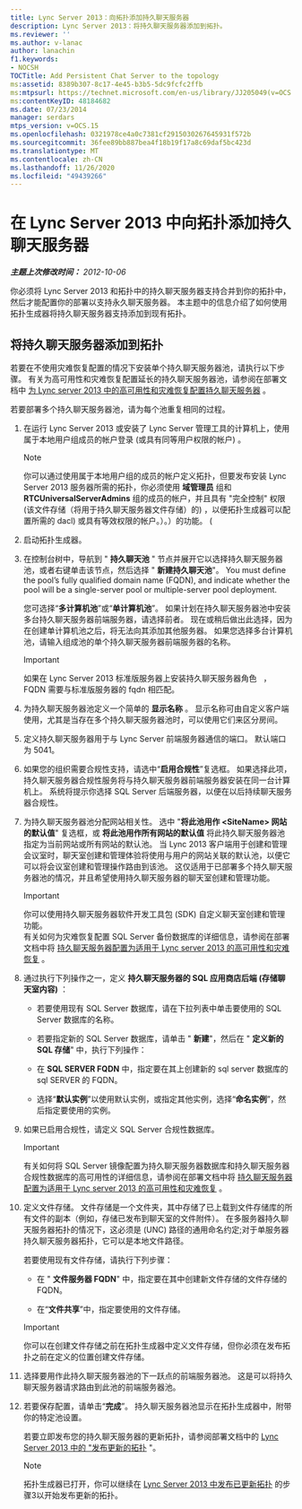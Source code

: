 ```yaml
---
title: Lync Server 2013：向拓扑添加持久聊天服务器
description: Lync Server 2013：将持久聊天服务器添加到拓扑。
ms.reviewer: ''
ms.author: v-lanac
author: lanachin
f1.keywords:
- NOCSH
TOCTitle: Add Persistent Chat Server to the topology
ms:assetid: 8389b307-8c17-4e45-b3b5-5dc9fcfc2ffb
ms:mtpsurl: https://technet.microsoft.com/en-us/library/JJ205049(v=OCS.15)
ms:contentKeyID: 48184682
ms.date: 07/23/2014
manager: serdars
mtps_version: v=OCS.15
ms.openlocfilehash: 0321978ce4a0c7381cf2915030267645931f572b
ms.sourcegitcommit: 36fee89bb887bea4f18b19f17a8c69daf5bc423d
ms.translationtype: MT
ms.contentlocale: zh-CN
ms.lasthandoff: 11/26/2020
ms.locfileid: "49439266"
---
```

# <a name="add-persistent-chat-server-to-the-topology-in-lync-server-2013"></a>在 Lync Server 2013 中向拓扑添加持久聊天服务器

<div data-xmlns="http://www.w3.org/1999/xhtml">

<div class="topic" data-xmlns="http://www.w3.org/1999/xhtml" data-msxsl="urn:schemas-microsoft-com:xslt" data-cs="https://msdn.microsoft.com/">

<div data-asp="https://msdn2.microsoft.com/asp">



</div>

<div id="mainSection">

<div id="mainBody">

<span> </span>

_**主题上次修改时间：** 2012-10-06_

你必须将 Lync Server 2013 和拓扑中的持久聊天服务器支持合并到你的拓扑中，然后才能配置你的部署以支持永久聊天服务器。 本主题中的信息介绍了如何使用拓扑生成器将持久聊天服务器支持添加到现有拓扑。

<div>

## <a name="to-add-persistent-chat-server-to-a-topology"></a>将持久聊天服务器添加到拓扑

若要在不使用灾难恢复配置的情况下安装单个持久聊天服务器池，请执行以下步骤。 有关为高可用性和灾难恢复配置延长的持久聊天服务器池，请参阅在部署文档中 [为 Lync server 2013 中的高可用性和灾难恢复配置持久聊天服务器](lync-server-2013-configuring-persistent-chat-server-for-high-availability-and-disaster-recovery.md) 。

若要部署多个持久聊天服务器池，请为每个池重复相同的过程。

1.  在运行 Lync Server 2013 或安装了 Lync Server 管理工具的计算机上，使用属于本地用户组成员的帐户登录 (或具有同等用户权限的帐户) 。
    
    <div>
    

    > [!NOTE]  
    > 你可以通过使用属于本地用户组的成员的帐户定义拓扑，但要发布安装 Lync Server 2013 服务器所需的拓扑，你必须使用 <STRONG>域管理员</STRONG> 组和 <STRONG>RTCUniversalServerAdmins</STRONG> 组的成员的帐户，并且具有 "完全控制" 权限 (该文件存储（将用于持久聊天服务器文件存储）的) ，以便拓扑生成器可以配置所需的 dacl) 或具有等效权限的帐户。）。）的功能。 (

    
    </div>

2.  启动拓扑生成器。

3.  在控制台树中，导航到 " **持久聊天池** " 节点并展开它以选择持久聊天服务器池，或者右键单击该节点，然后选择 " **新建持久聊天池**"。 You must define the pool’s fully qualified domain name (FQDN), and indicate whether the pool will be a single-server pool or multiple-server pool deployment.
    
    您可选择“**多计算机池**”或“**单计算机池**”。 如果计划在持久聊天服务器池中安装多台持久聊天服务器前端服务器，请选择前者。 现在或稍后做出此选择，因为在创建单计算机池之后，将无法向其添加其他服务器。 如果您选择多台计算机池，请输入组成池的单个持久聊天服务器前端服务器的名称。
    
    <div>
    

    > [!IMPORTANT]  
    > 如果在 Lync Server 2013 标准版服务器上安装持久聊天服务器角色 &nbsp; ，FQDN 需要与标准版服务器的 fqdn 相匹配。

    
    </div>

4.  为持久聊天服务器池定义一个简单的 **显示名称** 。 显示名称可由自定义客户端使用，尤其是当存在多个持久聊天服务器池时，可以使用它们来区分房间。

5.  定义持久聊天服务器用于与 Lync Server 前端服务器通信的端口。 默认端口为 5041。

6.  如果您的组织需要合规性支持，请选中“**启用合规性**”复选框。 如果选择此项，持久聊天服务器合规性服务将与持久聊天服务器前端服务器安装在同一台计算机上。 系统将提示你选择 SQL Server 后端服务器，以便在以后持续聊天服务器合规性。

7.  为持久聊天服务器池分配网站相关性。 选中 "**将此池用作 \<SiteName\> 网站的默认值**" 复选框，或 **将此池用作所有网站的默认值** 将此持久聊天服务器池指定为当前网站或所有网站的默认池。 当 Lync 2013 客户端用于创建和管理会议室时，聊天室创建和管理体验将使用与用户的网站关联的默认池，以便它可以将会议室创建和管理操作路由到该池。 这仅适用于已部署多个持久聊天服务器池的情况，并且希望使用持久聊天服务器的聊天室创建和管理功能。
    
    <div>
    

    > [!IMPORTANT]  
    > 你可以使用持久聊天服务器软件开发工具包 (SDK) 自定义聊天室创建和管理功能。<BR>有关如何为灾难恢复配置 SQL Server 备份数据库的详细信息，请参阅在部署文档中将 <A href="lync-server-2013-configuring-persistent-chat-server-for-high-availability-and-disaster-recovery.md">持久聊天服务器配置为适用于 Lync server 2013 的高可用性和灾难恢复</A> 。

    
    </div>

8.  通过执行下列操作之一，定义 **持久聊天服务器的 SQL 应用商店后端 (存储聊天室内容)** ：
    
      - 若要使用现有 SQL Server 数据库，请在下拉列表中单击要使用的 SQL Server 数据库的名称。
    
      - 若要指定新的 SQL Server 数据库，请单击 " **新建**"，然后在 " **定义新的 SQL 存储**" 中，执行下列操作：
    
    <!-- end list -->
    
      - 在 **SQL SERVER FQDN** 中，指定要在其上创建新的 sql server 数据库的 sql SERVER 的 FQDN。
    
      - 选择“**默认实例**”以使用默认实例，或指定其他实例，选择“**命名实例**”，然后指定要使用的实例。

9.  如果已启用合规性，请定义 SQL Server 合规性数据库。
    
    <div>
    

    > [!IMPORTANT]  
    > 有关如何将 SQL Server 镜像配置为持久聊天服务器数据库和持久聊天服务器合规性数据库的高可用性的详细信息，请参阅在部署文档中将 <A href="lync-server-2013-configuring-persistent-chat-server-for-high-availability-and-disaster-recovery.md">持久聊天服务器配置为适用于 Lync server 2013 的高可用性和灾难恢复</A> 。

    
    </div>

10. 定义文件存储。 文件存储是一个文件夹，其中存储了已上载到文件存储库的所有文件的副本（例如，存储已发布到聊天室的文件附件）。 在多服务器持久聊天服务器拓扑的情况下，这必须是 (UNC) 路径的通用命名约定;对于单服务器持久聊天服务器拓扑，它可以是本地文件路径。
    
    若要使用现有文件存储，请执行下列步骤：
    
      - 在 " **文件服务器 FQDN**" 中，指定要在其中创建新文件存储的文件存储的 FQDN。
    
      - 在“**文件共享**”中，指定要使用的文件存储。
    
    <div>
    

    > [!IMPORTANT]  
    > 你可以在创建文件存储之前在拓扑生成器中定义文件存储，但你必须在发布拓扑之前在定义的位置创建文件存储。

    
    </div>

11. 选择要用作此持久聊天服务器池的下一跃点的前端服务器池。 这是可以将持久聊天服务器请求路由到此池的前端服务器池。

12. 若要保存配置，请单击“**完成**”。 持久聊天服务器池显示在拓扑生成器中，附带你的特定池设置。
    
    若要立即发布您的持久聊天服务器的更新拓扑，请参阅部署文档中的 [Lync Server 2013 中的 "发布更新的拓扑](lync-server-2013-publish-the-updated-topology.md) "。
    
    <div>
    

    > [!NOTE]  
    > 拓扑生成器已打开，你可以继续在 <A href="lync-server-2013-publish-the-updated-topology.md">Lync Server 2013 中发布已更新拓扑</A> 的步骤3以开始发布更新的拓扑。

    
    </div>

</div>

</div>

<span> </span>

</div>

</div>

</div>

